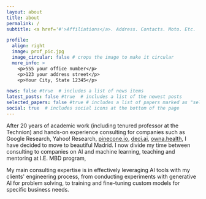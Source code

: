 ```yaml
---
layout: about
title: about
permalink: /
subtitle: <a href='#'>Affiliations</a>. Address. Contacts. Moto. Etc.

profile:
  align: right
  image: prof_pic.jpg
  image_circular: false # crops the image to make it circular
  more_info: >
    <p>555 your office number</p>
    <p>123 your address street</p>
    <p>Your City, State 12345</p>

news: false #true  # includes a list of news items
latest_posts: false #true  # includes a list of the newest posts
selected_papers: false #true # includes a list of papers marked as "selected={true}"
social: true  # includes social icons at the bottom of the page
---
```

After 20 years of academic work (including tenured professor at the Technion) and 
hands-on experience consulting for companies such as Google Research, Yahoo! Research, 
[pinecone.io](https://pinecone.io), [deci.ai](https://deci.ai), [owna.health](https://owna.health), I have decided to move to beautiful Madrid. 
I now divide my time between consulting to companies on AI and machine learning, 
teaching and mentoring at I.E. MBD program, 

My main consulting expertise is in effectively leveraging AI tools with my 
clients' engineering process, from conducting experiments with generative AI 
for problem solving, to training and fine-tuning custom models for specific business needs.


